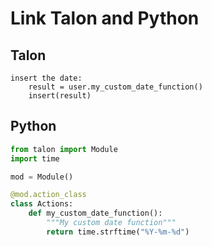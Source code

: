 # Link Talon and Python

## Talon
```talon
insert the date: 
    result = user.my_custom_date_function()
    insert(result)
```
## Python
```python
from talon import Module  
import time

mod = Module()

@mod.action_class
class Actions:
    def my_custom_date_function():
        """My custom date function"""
        return time.strftime("%Y-%m-%d")
```
